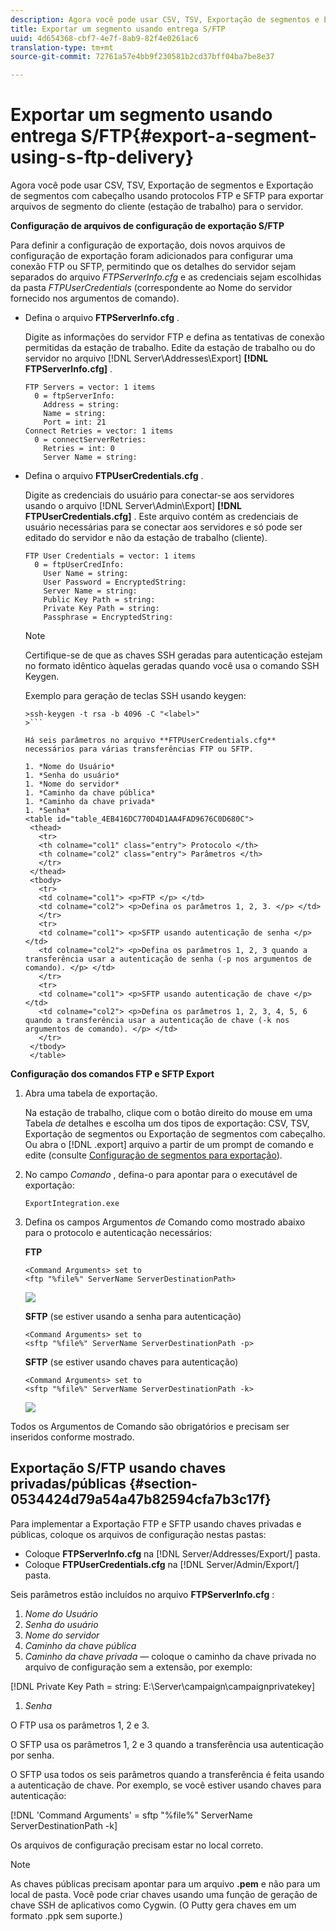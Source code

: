 ```yaml
---
description: Agora você pode usar CSV, TSV, Exportação de segmentos e Exportação de segmentos com cabeçalho usando protocolos FTP e SFTP para exportar arquivos de segmento do cliente (estação de trabalho) para o servidor.
title: Exportar um segmento usando entrega S/FTP
uuid: 4d654368-cbf7-4e7f-8ab9-82f4e0261ac6
translation-type: tm+mt
source-git-commit: 72761a57e4bb9f230581b2cd37bff04ba7be8e37

---
```



# Exportar um segmento usando entrega S/FTP{#export-a-segment-using-s-ftp-delivery}

Agora você pode usar CSV, TSV, Exportação de segmentos e Exportação de segmentos com cabeçalho usando protocolos FTP e SFTP para exportar arquivos de segmento do cliente (estação de trabalho) para o servidor.

**Configuração de arquivos de configuração de exportação S/FTP**

Para definir a configuração de exportação, dois novos arquivos de configuração de exportação foram adicionados para configurar uma conexão FTP ou SFTP, permitindo que os detalhes do servidor sejam separados do arquivo *FTPServerInfo.cfg* e as credenciais sejam escolhidas da pasta *FTPUserCredentials* (correspondente ao Nome do servidor fornecido nos argumentos de comando).

* Defina o arquivo **FTPServerInfo.cfg** .

   Digite as informações do servidor FTP e defina as tentativas de conexão permitidas da estação de trabalho. Edite da estação de trabalho ou do servidor no arquivo [!DNL Server\Addresses\Export\] **[!DNL FTPServerInfo.cfg]** .

   ```
   FTP Servers = vector: 1 items 
     0 = ftpServerInfo:  
       Address = string:  
       Name = string:  
       Port = int: 21 
   Connect Retries = vector: 1 items 
     0 = connectServerRetries:  
       Retries = int: 0 
       Server Name = string:
   ```

* Defina o arquivo **FTPUserCredentials.cfg** .

   Digite as credenciais do usuário para conectar-se aos servidores usando o arquivo [!DNL Server\Admin\Export\] **[!DNL FTPUserCredentials.cfg]** . Este arquivo contém as credenciais de usuário necessárias para se conectar aos servidores e só pode ser editado do servidor e não da estação de trabalho (cliente).

   ```
   FTP User Credentials = vector: 1 items 
     0 = ftpUserCredInfo: 
       User Name = string:  
       User Password = EncryptedString:  
       Server Name = string:  
       Public Key Path = string:  
       Private Key Path = string:  
       Passphrase = EncryptedString:
   ```

   >[!NOTE]
   >
   >Certifique-se de que as chaves SSH geradas para autenticação estejam no formato idêntico àquelas geradas quando você usa o comando SSH Keygen.
   >
   >Exemplo para geração de teclas SSH usando keygen:
   >
   >
   ```
   >ssh-keygen -t rsa -b 4096 -C "<label>"
   >```

   Há seis parâmetros no arquivo **FTPUserCredentials.cfg** necessários para várias transferências FTP ou SFTP.

   1. *Nome do Usuário*
   1. *Senha do usuário*
   1. *Nome do servidor*
   1. *Caminho da chave pública*
   1. *Caminho da chave privada*
   1. *Senha*
   <table id="table_4EB416DC770D4D1AA4FAD9676C0D680C"> 
    <thead> 
      <tr> 
      <th colname="col1" class="entry"> Protocolo </th> 
      <th colname="col2" class="entry"> Parâmetros </th> 
      </tr> 
    </thead>
    <tbody> 
      <tr> 
      <td colname="col1"> <p>FTP </p> </td> 
      <td colname="col2"> <p>Defina os parâmetros 1, 2, 3. </p> </td> 
      </tr> 
      <tr> 
      <td colname="col1"> <p>SFTP usando autenticação de senha </p> </td> 
      <td colname="col2"> <p>Defina os parâmetros 1, 2, 3 quando a transferência usar a autenticação de senha (-p nos argumentos de comando). </p> </td> 
      </tr> 
      <tr> 
      <td colname="col1"> <p>SFTP usando autenticação de chave </p> </td> 
      <td colname="col2"> <p>Defina os parâmetros 1, 2, 3, 4, 5, 6 quando a transferência usar a autenticação de chave (-k nos argumentos de comando). </p> </td> 
      </tr> 
    </tbody> 
    </table>

**Configuração dos comandos FTP e SFTP Export**

1. Abra uma tabela de exportação.

   Na estação de trabalho, clique com o botão direito do mouse em uma Tabela *de* detalhes e escolha um dos tipos de exportação: CSV, TSV, Exportação de segmentos ou Exportação de segmentos com cabeçalho. Ou abra o [!DNL .export] arquivo a partir de um prompt de comando e edite (consulte [Configuração de segmentos para exportação](../../../home/c-get-started/c-exp-data-seg-exp/t-config-sgts-expt.md#task-8857f221fa66463990ec9b60db6db372)).

1. No campo *Comando* , defina-o para apontar para o executável de exportação:

   ```
   ExportIntegration.exe
   ```

1. Defina os campos Argumentos *de* Comando como mostrado abaixo para o protocolo e autenticação necessários:

   **FTP**

   ```
   <Command Arguments> set to  
   <ftp "%file%" ServerName ServerDestinationPath>
   ```

   ![](assets/FTP_Command_arguments.png)

   **SFTP** (se estiver usando a senha para autenticação)

   ```
   <Command Arguments> set to  
   <sftp "%file%" ServerName ServerDestinationPath -p>
   ```

   **SFTP** (se estiver usando chaves para autenticação)

   ```
   <Command Arguments> set to  
   <sftp "%file%" ServerName ServerDestinationPath -k>
   ```

   ![](assets/SFTP_command_arguments.png)

Todos os Argumentos de Comando são obrigatórios e precisam ser inseridos conforme mostrado.

## Exportação S/FTP usando chaves privadas/públicas {#section-0534424d79a54a47b82594cfa7b3c17f}

Para implementar a Exportação FTP e SFTP usando chaves privadas e públicas, coloque os arquivos de configuração nestas pastas:

* Coloque **FTPServerInfo.cfg** na [!DNL Server/Addresses/Export/] pasta.
* Coloque **FTPUserCredentials.cfg** na [!DNL Server/Admin/Export/] pasta.

Seis parâmetros estão incluídos no arquivo **FTPServerInfo.cfg** :

1. *Nome do Usuário*
1. *Senha do usuário*
1. *Nome do servidor*
1. *Caminho da chave pública*
1. *Caminho da chave privada —* coloque o caminho da chave privada no arquivo de configuração sem a extensão, por exemplo:

[!DNL Private Key Path = string: E:\\Server\\campaign\\campaignprivatekey]

1. *Senha*

O FTP usa os parâmetros 1, 2 e 3.

O SFTP usa os parâmetros 1, 2 e 3 quando a transferência usa autenticação por senha.

O SFTP usa todos os seis parâmetros quando a transferência é feita usando a autenticação de chave. Por exemplo, se você estiver usando chaves para autenticação:

[!DNL 'Command Arguments' = sftp "%file%" ServerName ServerDestinationPath -k]

Os arquivos de configuração precisam estar no local correto.

>[!NOTE]
>
>As chaves públicas precisam apontar para um arquivo **.pem** e não para um local de pasta. Você pode criar chaves usando uma função de geração de chave SSH de aplicativos como Cygwin. (O Putty gera chaves em um formato .ppk sem suporte.)
